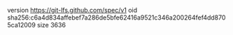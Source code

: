 version https://git-lfs.github.com/spec/v1
oid sha256:c6a4d834affebef7a286de5bfe62416a9521c346a200264fef4dd8705ca12009
size 3636
